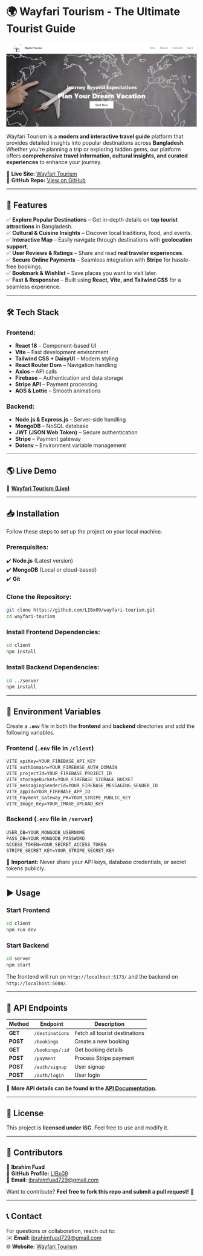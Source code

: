 

# 🌍 Wayfari Tourism - The Ultimate Tourist Guide  

![Wayfari Tourism](wayfari.png)  

Wayfari Tourism is a **modern and interactive travel guide** platform that provides detailed insights into popular destinations across **Bangladesh**. Whether you're planning a trip or exploring hidden gems, our platform offers **comprehensive travel information, cultural insights, and curated experiences** to enhance your journey.  

🔗 **Live Site:** [Wayfari Tourism](https://watfari-tourism.web.app/)  
📂 **GitHub Repo:** [View on GitHub](https://github.com/LIBx09)  

---

## 🚀 Features  

✅ **Explore Popular Destinations** – Get in-depth details on **top tourist attractions** in Bangladesh.  
✅ **Cultural & Cuisine Insights** – Discover local traditions, food, and events.  
✅ **Interactive Map** – Easily navigate through destinations with **geolocation support**.  
✅ **User Reviews & Ratings** – Share and read **real traveler experiences**.  
✅ **Secure Online Payments** – Seamless integration with **Stripe** for hassle-free bookings.  
✅ **Bookmark & Wishlist** – Save places you want to visit later.  
✅ **Fast & Responsive** – Built using **React, Vite, and Tailwind CSS** for a seamless experience.  

---

## 🛠 Tech Stack  

### **Frontend:**  
- **React 18** – Component-based UI  
- **Vite** – Fast development environment  
- **Tailwind CSS + DaisyUI** – Modern styling  
- **React Router Dom** – Navigation handling  
- **Axios** – API calls  
- **Firebase** – Authentication and data storage  
- **Stripe API** – Payment processing  
- **AOS & Lottie** – Smooth animations  

### **Backend:**  
- **Node.js & Express.js** – Server-side handling  
- **MongoDB** – NoSQL database  
- **JWT (JSON Web Token)** – Secure authentication  
- **Stripe** – Payment gateway  
- **Dotenv** – Environment variable management  

---

## 🌎 Live Demo  

🔗 **[Wayfari Tourism (Live)](https://watfari-tourism.web.app/)**  

---

## 📥 Installation  

Follow these steps to set up the project on your local machine.  

### **Prerequisites:**  
✔️ **Node.js** (Latest version)  
✔️ **MongoDB** (Local or cloud-based)  
✔️ **Git**  

### **Clone the Repository:**  

```sh
git clone https://github.com/LIBx09/wayfari-tourism.git
cd wayfari-tourism
```

### **Install Frontend Dependencies:**  

```sh
cd client
npm install
```

### **Install Backend Dependencies:**  

```sh
cd ../server
npm install
```

---

## 🔑 Environment Variables  

Create a **`.env`** file in both the **frontend** and **backend** directories and add the following variables.  

### **Frontend (`.env` file in `/client`)**  

```
VITE_apiKey=YOUR_FIREBASE_API_KEY
VITE_authDomain=YOUR_FIREBASE_AUTH_DOMAIN
VITE_projectId=YOUR_FIREBASE_PROJECT_ID
VITE_storageBucket=YOUR_FIREBASE_STORAGE_BUCKET
VITE_messagingSenderId=YOUR_FIREBASE_MESSAGING_SENDER_ID
VITE_appId=YOUR_FIREBASE_APP_ID
VITE_Payment_Gateway_PK=YOUR_STRIPE_PUBLIC_KEY
VITE_Image_Key=YOUR_IMAGE_UPLOAD_KEY
```

### **Backend (`.env` file in `/server`)**  

```
USER_DB=YOUR_MONGODB_USERNAME
PASS_DB=YOUR_MONGODB_PASSWORD
ACCESS_TOKEN=YOUR_SECRET_ACCESS_TOKEN
STRIPE_SECRET_KEY=YOUR_STRIPE_SECRET_KEY
```

🚨 **Important:** Never share your API keys, database credentials, or secret tokens publicly.

---

## ▶️ Usage  

### **Start Frontend**  

```sh
cd client
npm run dev
```

### **Start Backend**  

```sh
cd server
npm start
```

The frontend will run on `http://localhost:5173/` and the backend on `http://localhost:5000/`.

---

## 📡 API Endpoints  

| Method | Endpoint | Description |
|--------|---------|------------|
| **GET** | `/destinations` | Fetch all tourist destinations |
| **POST** | `/bookings` | Create a new booking |
| **GET** | `/bookings/:id` | Get booking details |
| **POST** | `/payment` | Process Stripe payment |
| **POST** | `/auth/signup` | User signup |
| **POST** | `/auth/login` | User login |

📌 **More API details can be found in the [API Documentation](https://your-api-docs-link.com).**  

---

## 📜 License  

This project is **licensed under ISC**. Feel free to use and modify it.  

---

## 👥 Contributors  

👤 **Ibrahim Fuad**  
📂 **GitHub Profile:** [LIBx09](https://github.com/LIBx09)  
📩 **Email:** ibrahimfuad729@gmail.com  

Want to contribute? **Feel free to fork this repo and submit a pull request!** 🚀  

---

## 📞 Contact  

For questions or collaboration, reach out to:  
✉️ **Email:** ibrahimfuad729@gmail.com  
🌐 **Website:** [Wayfari Tourism](https://watfari-tourism.web.app/)  

